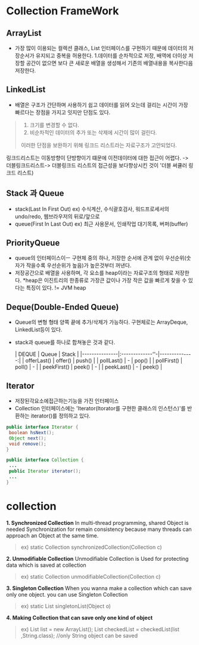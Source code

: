 # Collection FrameWork 

## ArrayList
- 가장 많이 이용되는 컬렉션 클래스, List 인터페이스를 구현하기 때문에 데이터의 저장순서가 유지되고 중복을 허용한다.
1.데이터를 순차적으로 저장, 배역에 더이상 저장할 공간이 없으면 보다 큰 새로운 배열을 생성해서 기존의 배열내용을 복사한다음 저장한다.

## LinkedList
- 배열은 구조가 간단하며 사용하기 쉽고 데이터를 읽어 오는데 걸리는 시간이 가장 빠르다는 장점을 가지고 잇지만 단점도 있다.
>1. 크기를 변경할 수 없다.
>2. 비순차적인 데이터의 추가 또는 삭제에 시간이 많이 걸린다.
>
>이러한 단점을 보완하기 위해 링크드 리스트라는 자료구조가 고안되었다.

링크드리스트는 이동방향이 단방향이기 떄문에 이전데이터에 대한 접근이 어렵다. -> 더블링크드리스트-> 더블링크드 리스트의 접근성을 보다향상시킨 것이 '더블 써큘러 링크드 리스트)

## Stack 과 Queue
- stack(Last In First Out) ex) 수식계산, 수식괄호검사, 워드프로세서의 undo/redo, 웹브라우저의 뒤로/앞으로
- queue(First In Last Out) ex) 최근 사용문서, 인쇄작업 대기목록, 버퍼(buffer)

## PriorityQueue
- queue의 인터페이스이ㅡ 구현체 중의 하나, 저장한 순서에 관계 없이 우선순위(숫자가 작을수록 우선순위가 높음)가 높은것부터 꺼낸다.
- 저장공간으로 배열을 사용하며, 각 요소를 heap이라는 자료구조의 형태로 저장한다. 
*heap은 이진트리의 한종류로 가장큰 값이나 가장 작은 값을 빠르게 찾을 수 있다는 특징이 있다. != JVM heap

## Deque(Double-Ended Queue)
- Queue의 변형 형태 양쪽 끝에 추가/삭제가 가능하다. 구현체로는 ArrayDeque, LinkedList등이 있다.
- stack과 queue를 하나로 합쳐놓은 것과 같다.
 
  |     DEQUE     |     Queue     |     Stack     |
  |---------------|:-------------''-|--------------:|
  |  offerLast()  |    offer()    |    push()     |
  |  pollLast()   |       -       |     pop()     |
  |  pollFirst()  |     poll()    |       -       |
  |  peekFirst()  |     peek()    |       -       |
  |   peekLast()  |       -       |    peek()     |
  
## Iterator
 - 저장된각요소에접근하는기능을 가진 인터페이스
 - Collection 인터페이스에는 'Iterator(Itorator를 구현한 클래스의 인스턴스)'를 반환하는 iterator()를 정의하고 있다.
 
 ```java
 public interface Iterator {
  boolean hsNext();
  Object next();
  void remove();
 }
 
 public interface Collection {
  ...
  public Iterator iterator();
  ...
 }
 ``` 
# collection
**1. Synchronized Collection**
In multi-thread programming, shared Object is needed Synchronization for remain consistency 
because many threads can approach an Object at the same time.
  
>ex) static Collection synchronizedCollection(Collection c)
  
**2. Unmodifiable Collection**
Unmodifiable Collection is Used for protecting data which is saved at collection
  
>ex) static Collection unmodifiableCollection(Collection c)
  
**3. Singleton Collection**
  When you wanna make a collection which can save only one object. you can use Singleton Collection
  
>ex) static List singletonList(Object o)
  
**4. Making Collection that can save only one kind of object**
  
>ex) 
List list = new ArrayList();
List checkedList = checkedList(list ,String.class); //only String object can be saved

      
      
      
      
